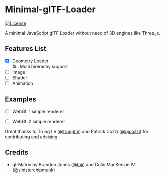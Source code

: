 # Minimal-glTF-Loader
[![License](http://img.shields.io/:license-mit-blue.svg)](https://github.com/WebGLSamples/WebGL2Samples/blob/master/LICENSE.md)

A minimal JavaScript glTF Loader without need of 3D engines like Three.js. 

## Features List

* [x] Geometry Loader
    * [x] Multi hirerachy support
* [ ] Image
* [ ] Shader
* [ ] Animation

## Examples

* [ ] WebGL 1 simple renderer
* [ ] WebGL 2 simple renderer


Great thanks to Trung Le ([@trungtle](https://github.com/trungtle)) and Patrick Cozzi ([@pjcozzi](https://github.com/pjcozzi)) for contributing and advising. 

## Credits

* gl-Matrix by Brandon Jones ([@toji](https://github.com/toji)) and Colin MacKenzie IV ([@sinisterchipmunk](https://github.com/sinisterchipmunk))